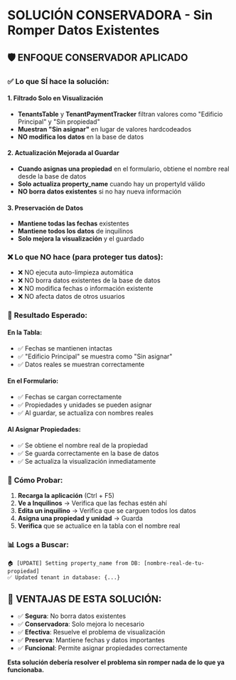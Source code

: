 # SOLUCIÓN CONSERVADORA - Sin Romper Datos Existentes

## 🛡️ **ENFOQUE CONSERVADOR APLICADO**

### ✅ **Lo que SÍ hace la solución:**

#### **1. Filtrado Solo en Visualización**
- **TenantsTable** y **TenantPaymentTracker** filtran valores como "Edificio Principal" y "Sin propiedad"
- **Muestran "Sin asignar"** en lugar de valores hardcodeados
- **NO modifica los datos** en la base de datos

#### **2. Actualización Mejorada al Guardar**
- **Cuando asignas una propiedad** en el formulario, obtiene el nombre real desde la base de datos
- **Solo actualiza property_name** cuando hay un propertyId válido
- **NO borra datos existentes** si no hay nueva información

#### **3. Preservación de Datos**
- **Mantiene todas las fechas** existentes
- **Mantiene todos los datos** de inquilinos
- **Solo mejora la visualización** y el guardado

### ❌ **Lo que NO hace (para proteger tus datos):**

- ❌ NO ejecuta auto-limpieza automática
- ❌ NO borra datos existentes de la base de datos
- ❌ NO modifica fechas o información existente
- ❌ NO afecta datos de otros usuarios

### 🎯 **Resultado Esperado:**

#### **En la Tabla:**
- ✅ Fechas se mantienen intactas
- ✅ "Edificio Principal" se muestra como "Sin asignar"
- ✅ Datos reales se muestran correctamente

#### **En el Formulario:**
- ✅ Fechas se cargan correctamente
- ✅ Propiedades y unidades se pueden asignar
- ✅ Al guardar, se actualiza con nombres reales

#### **Al Asignar Propiedades:**
- ✅ Se obtiene el nombre real de la propiedad
- ✅ Se guarda correctamente en la base de datos
- ✅ Se actualiza la visualización inmediatamente

### 🔧 **Cómo Probar:**

1. **Recarga la aplicación** (Ctrl + F5)
2. **Ve a Inquilinos** → Verifica que las fechas estén ahí
3. **Edita un inquilino** → Verifica que se carguen todos los datos
4. **Asigna una propiedad y unidad** → Guarda
5. **Verifica** que se actualice en la tabla con el nombre real

### 📊 **Logs a Buscar:**

```
🏠 [UPDATE] Setting property_name from DB: [nombre-real-de-tu-propiedad]
✅ Updated tenant in database: {...}
```

## 🎉 **VENTAJAS DE ESTA SOLUCIÓN:**

- ✅ **Segura**: No borra datos existentes
- ✅ **Conservadora**: Solo mejora lo necesario
- ✅ **Efectiva**: Resuelve el problema de visualización
- ✅ **Preserva**: Mantiene fechas y datos importantes
- ✅ **Funcional**: Permite asignar propiedades correctamente

**Esta solución debería resolver el problema sin romper nada de lo que ya funcionaba.**